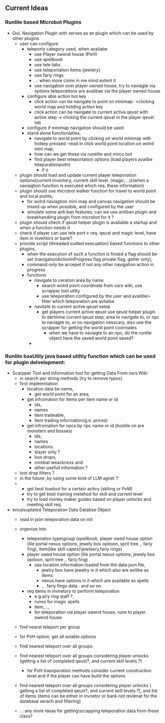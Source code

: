 

## Current Ideas

### Runlite based Microbot Plugins
- QoL Navigation Plugin with serves as an plugin which can be used by other plugins
  - user can configure
    - teleports category used, when availabe
      - use Player owend house (PoH)
      - use spellbook
      - use tele tabs
      - use teleportation items (jewlery)
      - use fariy rings
      - ... when more come in me mind extent it
      - use navigation over player owned house, try to naviagte via options teleporations are avalibae via the player owned house
    - configure able action hot key 
      - click action can be navigate to point on minimap- >clicking world map and holding action key
      - click action can be navigate to current activa qeust with active step -> clicking the current qeust in the player qeust tab 
    - configure if minimap navigation should be used
    - stand alone functionlaties,
      -  navigate to world point by clicking on world minimap with hotkey pressed 
         -read in click world point location on wolrd mini map, 
        - how can we get these via runelite and mirco bot
      - find player best teleportation options (load players availbe teleporationpoitn)
        - if o      
  - plugin should load and update current player teleporation options(current inventory, current skill level. (magic,...))(when a naviagtion function is executed which req. these information)
  - plugin should use microbot walker function for travel to world point and local points, 
    - for wolrd naviagtion mini map and canvas navigation should be mixed up when possible, and configured by the user
    - simulate some anti ban features, can we use antiban plugin and breakhandling plugin from microbot for it ?
  - plugin should check if qeust helper plugin is avaliable a startup and when a function needs it
  - check if player can use tele port-> req. qeust and magic level, have item in inventors or bank?
  - provide script (threaded sudled execuation) based functions to other plugins,
    - when the execution of such a function is finsed a flag should be set (navigationActionInProgress flag private flag, getter only),
    - command only be accepet if not any other navigation action in progress 
    - functions
      - navigate to ceration area by name
        - search wolrd point coordinate from osrs wiki, use scrapper tool utilty
        - use teleporation configured by the user and availibe> filter which teleporation are avilaibe
      - navitate to current acitve qeust setep
        - get players current active qeust use qeust helper plugin to dertmine current qeust step, area to navigate to, or npc to naviagte to, or no navigation nesscary, also use the scrapper for getting the world point coorniates
          - when we have to naviagte to an npc, do the runlite object have the saved world point saved?
      - 
### Runlite basUtily java based utiltiy function which can be used for plugin delvelopment:
- Scarpper Tool and information tool for getting Data From osrs Wiki 
  - in search per string methods (try to remove typos)
  - first implemntation
    - location data be name,
      - get world point for an area, 
    - get infromation for items  per item name or id
      - ids, 
      - names
      - item tradeable,
      - item trading information(g.e. prices)
    - get infromation for npcs by npc name or id (hostile on are monsters and bosses) 
      -  ids, 
      -  names
      -  locations
      -  slayer only ?
      -  loot drops, 
      -  combat weackness and 
      -  other usefull information ?
   - loot drop filters ?
  - in the future ,by using some kind of LLM agnet ?:
  - - get best loadout for a certain activy (skliing or PvM)
    - try to get best training metehod for skill and current level
    - try to load money maker guides based on player unlocks and meeting skill req.
- encalsuplated Teleporation Data Databse Object 
  - read in json teleporation data on init
  - orgenize into 
    - teleporation type\group (spellbook, player owed house option (lile portal nexus options, jewely box opitoon, sprit tree ,. fariy fing), item(like skill capes)\jewleery,fariy rings)
    - player owed house option (lile portal nexus options, jewely box opitoon, sprit tree ,. fariy fing)
      - use location information loaded from the data json file,
        - jewlry box have jewelry in it which also are avilibe as items
        - nexus have options in it which are available as spells
        - ... fariy fings data.. and so on
    - req items in invnetory to perform teleporation 
      - e.g.airy ring staff ?, 
      - runes for magic spells
      -  item,..., 
      -  for teleporation via player owend house, rune to player owend house
  
  - find nearst teleport per group
  - for PoH option, get all aviable options
  - find nearest teleport over all groups
  - find nearest teleport over all groups considering player unlocks (getting a list of completed qeust?, and current skill levels ?)
    - for PoH trasnporation methods consider current construction level and if the player can have build the options
  - find nearest teleport over all groups considering player unlocks    ( getting a list of completed qeust?, and current skill levels ?), and list of items (items can be either in invnetor or bank not revlenat for the database serach and filtering)
  - ... any more ideas for getting\scrapping teleporation data from these class?